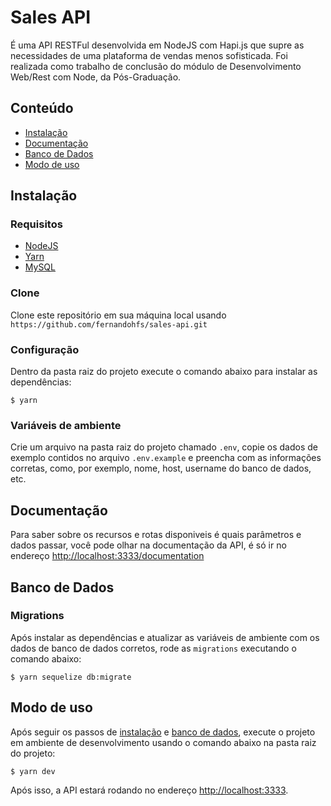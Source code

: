 # Sales API

É uma API RESTFul desenvolvida em NodeJS com Hapi.js que supre as necessidades de uma plataforma de vendas menos sofisticada.
Foi realizada como trabalho de conclusão do módulo de Desenvolvimento Web/Rest com Node, da Pós-Graduação.

## Conteúdo

- [Instalação](#instalação)
- [Documentação](#documentacao)
- [Banco de Dados](#banco-de-dados)
- [Modo de uso](#modo-de-uso)

## Instalação

### Requisitos

- [NodeJS](https://nodejs.org/pt-br/)
- [Yarn](https://yarnpkg.com/pt-BR/)
- [MySQL](https://www.mysql.com/downloads/)

### Clone

Clone este repositório em sua máquina local usando `https://github.com/fernandohfs/sales-api.git`

### Configuração

Dentro da pasta raiz do projeto execute o comando abaixo para instalar as dependências:

```
$ yarn
```

### Variáveis de ambiente

Crie um arquivo na pasta raiz do projeto chamado `.env`, copie os dados de exemplo contidos no arquivo `.env.example` e preencha com as informações corretas, como, por exemplo, nome, host, username do banco de dados, etc.

## Documentação 

Para saber sobre os recursos e rotas disponiveis é quais parâmetros e dados passar, você pode olhar na documentação da API, é só ir no endereço [http://localhost:3333/documentation](http://localhost:3333/documentation)

## Banco de Dados

### Migrations

Após instalar as dependências e atualizar as variáveis de ambiente com os dados de banco de dados corretos, rode as `migrations` executando o comando abaixo:

```
$ yarn sequelize db:migrate
```

## Modo de uso

Após seguir os passos de [instalação](#instalação) e [banco de dados](#banco-de-dados), execute o projeto em ambiente de desenvolvimento usando o comando abaixo na pasta raiz do projeto:

```
$ yarn dev
```

Após isso, a API estará rodando no endereço [http://localhost:3333](http://localhost:3333).
